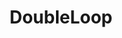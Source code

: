 ---
blog: https://blog.doubleloop.app/
linkedin: https://linkedin.com/company/doubleloopapp
logohandle: doubleloopapp
sort: doubleloop
title: DoubleLoop
twitter: https://x.com/DoubleLoopApp
website: https://doubleloop.app/
youtube: https://youtube.com/@doubleloop9875
---